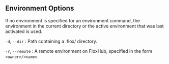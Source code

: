 ## Environment Options

If no environment is specified for an environment command,
the environment in the current directory
or the active environment that was last activated is used.

`-d`, `--dir`
:   Path containing a .flox/ directory.

`-r`, `--remote`
:   A remote environment on FloxHub, specified in the form `<owner>/<name>`.
